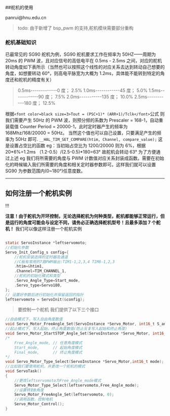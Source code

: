##舵机的使用

<p align='left' >panrui@hnu.edu.cn</p>

> todo: 由于新增了 bsp_pwm 的支持,舵机模块需要部分重构

### 舵机基础知识

已最常见的 SG90 舵机为例，SG90 舵机要求工作在频率为 50HZ——周期为 20ms 的 PWM 波，且对应信号的高低电平在 0.5ms - 2.5ms 之间，对应的舵机转动角度如下表所示（当然也可以按照这个线性的对应关系去达到转动自己想要的角度，如想要转动 60°，则高电平脉宽为大概为 1.2ms，具体能不能转到特定的角度还和舵机的精度有关）

> 0.5ms-------------0 度； 2.5%
> 1.0ms------------45 度； 5.0%
> 1.5ms------------90 度； 7.5%
> 2.0ms-----------135 度； 10.0%
> 2.5ms-----------180 度； 12.5%

根据`<font color=black size=3>Tout = (PSC+1)* (ARR+1)/Tclk</font>`公式
则我们需要产生 50Hz 的 PWM 波，则预分频的系数为 Prescaler = 168-1，自动重装载值 Counter Period = 20000-1，此时定时器产生的频率为 168Mhz/168/20000 = 50Hz。 当然这个值也可以自己设置，只要满足产生的频率为 50Hz 即可.
`__HAL_TIM_SET_COMPARE(htim, Channel, compare_value);`
这是设置占空比的函数
eg：当初始占空比为 1200/20000 则为 6%，根据 20*6%=1.2ms （1.2-0.5）/(2.5-0.5)*180=63° 故舵机会转动 63°
为了方便通过上述 eg 我们将所需要的角度与 PWM 计数值对应关系封装成函数。需要在初始化的時候输入我们所需要的角度和相关定时器参数即可。这样我们就可以设置 SG90 为参数范围内(0~180°)任意度数。

---

## 如何注册一个舵机实例

!!!

**注意！由于舵机为开环控制，无论选择舵机为何种类型，舵机都能够正常运行，但是运行的角度可能会与设定不同，请务必正确选择舵机型号！且最多添加 7 个舵机！**
我们可以像这样注册一个舵机实例

```c

static ServoInstance *leftservomoto;
//初始化参数
Servo_Init_Config_s config={
    //舵机安装选择的定时器及通道
    //C板有常用的7路PWM输出:TIM1-1,2,3,4 TIM8-1,2,3
    .htim=&htim1,
    .Channel=TIM_CHANNEL_1,
    //舵机的初始化模式和类型
    .Servo_Angle_Type=Start_mode,
    .Servo_type=Servo180,
};
// 设置好参数后进行初始化并保留返回的指针
leftservomoto = ServoInit(&config);
```

> 要控制一个舵机 我们提供了以下三个接口

```c
//自由模式下，写入自由角度数值
void Servo_Motor_FreeAngle_Set(ServoInstance *Servo_Motor, int16_t S_angle);
//起止模式下，写入起始，终止角度数值(防止反复写入起始和终止角度)
void Servo_Motor_StartSTOP_Angle_Set(ServoInstance *Servo_Motor, int16_t Start_angle, int16_t Final_angle);
/*
    Free_Angle_mode, // 任意角度模式
    Start_mode,      // 起始角度模式
    Final_mode,      // 终止角度模式
*/
void Servo_Motor_Type_Select(ServoInstance *Servo_Motor,int16_t mode);
//比如我们要使用舵机，并更改一个舵机的模式
void ServoTask()
{
    //更改leftservomoto为Free_Angle_mode模式
    Servo_Motor_Type_Select(leftservomoto,Free_Angle_mode);
    //设置转到0角度
    Servo_Motor_FreeAngle_Set(leftservomoto, 0);
    //调用函数，控制电机
    Servo_Motor_Control();
}


```
